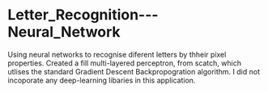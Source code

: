 # Letter_Recognition---Neural_Network
Using neural networks to recognise diferent letters by thheir pixel properties. 
Created a fill multi-layered perceptron, from scatch, which utlises the standard Gradient Descent Backpropogration algorithm. 
I did not incoporate any deep-learning libaries in this application.
